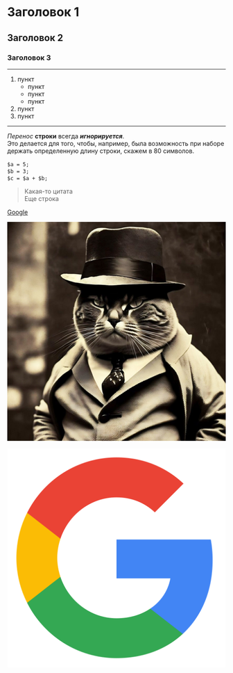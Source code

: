 # Заголовок 1
## Заголовок 2
### Заголовок 3
---
1. пункт
    + пункт
    * пункт
    - пункт
2. пункт
3. пункт

*** 

*Перенос* **строки** всегда ***игнорируется***.  
Это делается для того, чтобы, например, была возможность при наборе держать определенную длину строки, скажем в 80 символов.

```
$a = 5;
$b = 3;
$c = $a + $b;
```

>Какая-то цитата  
Еще строка

[Google](https://www.google.com/)

![Картинка](/img/nQj6GCbcIhw.jpg)

[![Google](/img/Google__G__logo.svg.png)](https://www.google.com/)
